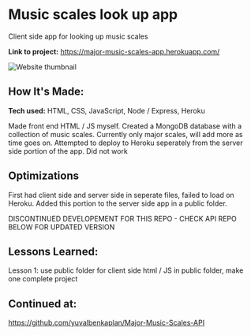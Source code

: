 # Music scales look up app
Client side app for looking up music scales

**Link to project:** https://major-music-scales-app.herokuapp.com/

![Website thumbnail](images/musicappimg.jpg)

## How It's Made:

**Tech used:** HTML, CSS, JavaScript, Node / Express, Heroku

Made front end HTML / JS myself. Created a MongoDB database with a collection of music scales. Currently only major scales, will add more as time goes on.
Attempted to deploy to Heroku seperately from the server side portion of the app. Did not work


## Optimizations

First had client side and server side in seperate files, failed to load on Heroku. Added this portion to the server side app in a public folder.

DISCONTINUED DEVELOPEMENT FOR THIS REPO - CHECK API REPO BELOW FOR UPDATED VERSION

## Lessons Learned:

Lesson 1: use public folder for client side html / JS in public folder, make one complete project

## Continued at:

https://github.com/yuvalbenkaplan/Major-Music-Scales-API

